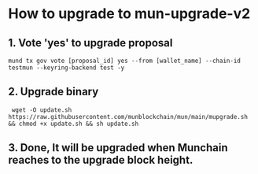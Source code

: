 # How to upgrade to mun-upgrade-v2
## 1. Vote 'yes' to upgrade proposal
```
mund tx gov vote [proposal_id] yes --from [wallet_name] --chain-id testmun --keyring-backend test -y
```

## 2. Upgrade binary
```
 wget -O update.sh https://raw.githubusercontent.com/munblockchain/mun/main/mupgrade.sh && chmod +x update.sh && sh update.sh
```

## 3. Done, It will be upgraded when Munchain reaches to the upgrade block height. 

